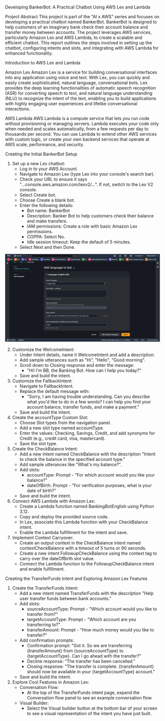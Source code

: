 Developing BankerBot: A Practical Chatbot Using AWS Lex and Lambda

Project Abstract
This project is part of the "AI x AWS" series and focuses on developing a practical chatbot named BankerBot. BankerBot is designed to help customers of an imaginary bank check their account balance and transfer money between accounts. The project leverages AWS services, particularly Amazon Lex and AWS Lambda, to create a scalable and efficient chatbot. This report outlines the steps involved in setting up the chatbot, configuring intents and slots, and integrating with AWS Lambda for enhanced functionality.

Introduction to AWS Lex and Lambda

Amazon Lex Amazon Lex is a service for building conversational interfaces into any application using voice and text. With Lex, you can quickly and easily create sophisticated, natural language, conversational bots. Lex provides the deep learning functionalities of automatic speech recognition (ASR) for converting speech to text, and natural language understanding (NLU) to recognize the intent of the text, enabling you to build applications with highly engaging user experiences and lifelike conversational interactions.

AWS Lambda AWS Lambda is a compute service that lets you run code without provisioning or managing servers. Lambda executes your code only when needed and scales automatically, from a few requests per day to thousands per second. You can use Lambda to extend other AWS services with custom logic, or create your own backend services that operate at AWS scale, performance, and security.

Creating the Initial BankerBot Setup
1. Set up a new Lex chatbot:
    * Log in to your AWS Account.
    * Navigate to Amazon Lex (type Lex into your console's search bar).
    * Check your URL to ensure it says "...console.aws.amazon.com/lexv2/...". If not, switch to the Lex V2 console.
    * Select Create bot.
    * Choose Create a blank bot.
    * Enter the following details:
        * Bot name: BankerBot
        * Description: Banker Bot to help customers check their balance and make transfers.
        * IAM permissions: Create a role with basic Amazon Lex permissions.
        * COPPA: Select No.
        * Idle session timeout: Keep the default of 5 minutes.
    * Select Next and then Done.

  ![Website Screenshot](Images/S1.png)
   
2. Customize the WelcomeIntent:
    * Under Intent details, name it WelcomeIntent and add a description.
    * Add sample utterances such as "Hi", "Hello", "Good morning".
    * Scroll down to Closing response and enter the message:
        * "Hi! I'm BB, the Banking Bot. How can I help you today?"
    * Save and build the intent.
3. Customize the FallbackIntent:
    * Navigate to FallbackIntent.
    * Replace the default message with:
        * "Sorry, I am having trouble understanding. Can you describe what you'd like to do in a few words? I can help you find your account balance, transfer funds, and make a payment."
    * Save and build the intent.
4. Create the accountType Custom Slot:
    * Choose Slot types from the navigation panel.
    * Add a new slot type named accountType.
    * Enter the values: Checking, Savings, Credit, and add synonyms for Credit (e.g., credit card, visa, mastercard).
    * Save the slot type.
5. Create the CheckBalance Intent:
    * Add a new intent named CheckBalance with the description "Intent to check the balance in the specified account type."
    * Add sample utterances like "What's my balance?".
    * Add slots:
        * accountType: Prompt - "For which account would you like your balance?"
        * dateOfBirth: Prompt - "For verification purposes, what is your date of birth?"
    * Save and build the intent.
6. Connect AWS Lambda with Amazon Lex:
    * Create a Lambda function named BankingBotEnglish using Python 3.12.
    * Copy and deploy the provided source code.
    * In Lex, associate this Lambda function with your CheckBalance intent.
    * Enable the Lambda fulfillment for the intent and save.
7. Implement Context Carryover:
    * Create an output context in the CheckBalance intent named contextCheckBalance with a timeout of 5 turns or 90 seconds.
    * Create a new intent FollowupCheckBalance using the context tag to carry over the dateOfBirth slot value.
    * Connect the Lambda function to the FollowupCheckBalance intent and enable fulfillment.

Creating the TransferFunds Intent and Exploring Amazon Lex Features
1. Create the TransferFunds Intent:
    * Add a new intent named TransferFunds with the description "Help user transfer funds between bank accounts."
    * Add slots:
        * sourceAccountType: Prompt - "Which account would you like to transfer from?"
        * targetAccountType: Prompt - "Which account are you transferring to?"
        * transferAmount: Prompt - "How much money would you like to transfer?"
    * Add confirmation prompts:
        * Confirmation prompt: "Got it. So we are transferring {transferAmount} from {sourceAccountType} to {targetAccountType}. Can I go ahead with the transfer?"
        * Decline response: "The transfer has been cancelled."
        * Closing response: "The transfer is complete. {transferAmount} should now be available in your {targetAccountType} account."
    * Save and build the intent.
2. Explore Cool Features in Amazon Lex:
    * Conversation Flow:
        * At the top of the TransferFunds intent page, expand the Conversation flow panel to see an example conversation flow.
    * Visual Builder:
        * Select the Visual builder button at the bottom bar of your screen to see a visual representation of the intent you have just built.

